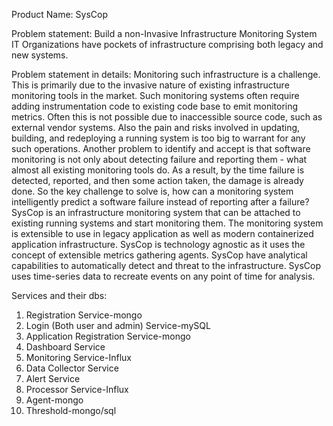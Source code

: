 Product Name: SysCop

Problem statement: Build a non-Invasive Infrastructure Monitoring System IT Organizations have pockets of infrastructure comprising both legacy and new systems.  

Problem statement in details:
Monitoring such infrastructure is a challenge.  This is primarily due to the invasive nature of existing infrastructure monitoring tools in the market. Such monitoring systems often require adding instrumentation code to existing code base to emit monitoring metrics. Often this is not possible due to inaccessible source code, such as external vendor systems.  Also the pain and risks involved in updating, building, and redeploying a running system is too big to warrant for any such operations.    Another problem to identify and accept is that software monitoring is not only about detecting failure and reporting them - what almost all existing monitoring tools do. As a result, by the time failure is detected, reported, and then some action taken, the damage is already done. So the key challenge to solve is, how can a monitoring system intelligently predict a software failure instead of reporting after a failure? SysCop is an infrastructure monitoring system that can be attached to existing running systems and start monitoring them. The monitoring system is extensible to use in legacy application as well as modern containerized application infrastructure. SysCop is technology agnostic as it uses the concept of extensible metrics gathering agents.   SysCop have analytical capabilities to automatically detect and threat to the infrastructure. SysCop uses time-series data to recreate events on any point of time for analysis.

Services and their dbs:
1. Registration Service-mongo
2. Login (Both user and admin) Service-mySQL
3. Application Registration Service-mongo
4. Dashboard Service
5. Monitoring Service-Influx 
6. Data Collector Service
7. Alert Service
8. Processor Service-Influx
9. Agent-mongo
10. Threshold-mongo/sql

